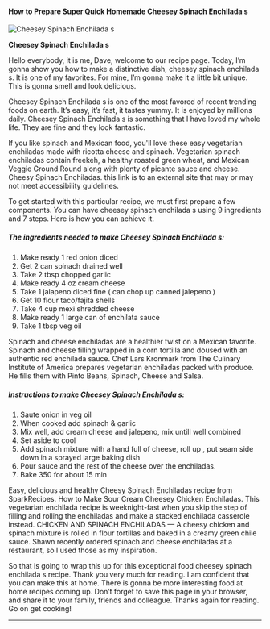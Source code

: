             

#### How to Prepare Super Quick Homemade Cheesey Spinach Enchilada s

![Cheesey Spinach Enchilada s](https://img-global.cpcdn.com/recipes/5774879809339392/751x532cq70/cheesey-spinach-enchilada-s-recipe-main-photo.jpg)

**Cheesey Spinach Enchilada s**

Hello everybody, it is me, Dave, welcome to our recipe page. Today, I’m gonna show you how to make a distinctive dish, cheesey spinach enchilada s. It is one of my favorites. For mine, I’m gonna make it a little bit unique. This is gonna smell and look delicious.

Cheesey Spinach Enchilada s is one of the most favored of recent trending foods on earth. It’s easy, it’s fast, it tastes yummy. It is enjoyed by millions daily. Cheesey Spinach Enchilada s is something that I have loved my whole life. They are fine and they look fantastic.

If you like spinach and Mexican food, you'll love these easy vegetarian enchiladas made with ricotta cheese and spinach. Vegetarian spinach enchiladas contain freekeh, a healthy roasted green wheat, and Mexican Veggie Ground Round along with plenty of picante sauce and cheese. Cheesy Spinach Enchiladas. this link is to an external site that may or may not meet accessibility guidelines.

To get started with this particular recipe, we must first prepare a few components. You can have cheesey spinach enchilada s using 9 ingredients and 7 steps. Here is how you can achieve it.

##### The ingredients needed to make Cheesey Spinach Enchilada s:

1.  Make ready 1 red onion diced
2.  Get 2 can spinach drained well
3.  Take 2 tbsp chopped garlic
4.  Make ready 4 oz cream cheese
5.  Take 1 jalapeno diced fine ( can chop up canned jalepeno )
6.  Get 10 flour taco/fajita shells
7.  Take 4 cup mexi shredded cheese
8.  Make ready 1 large can of enchilata sauce
9.  Take 1 tbsp veg oil

Spinach and cheese enchiladas are a healthier twist on a Mexican favorite. Spinach and cheese filling wrapped in a corn tortilla and doused with an authentic red enchilada sauce. Chef Lars Kronmark from The Culinary Institute of America prepares vegetarian enchiladas packed with produce. He fills them with Pinto Beans, Spinach, Cheese and Salsa.

##### Instructions to make Cheesey Spinach Enchilada s:

1.  Saute onion in veg oil
2.  When cooked add spinach & garlic
3.  Mix well, add cream cheese and jalepeno, mix untill well combined
4.  Set aside to cool
5.  Add spinach mixture with a hand full of cheese, roll up , put seam side down in a sprayed large baking dish
6.  Pour sauce and the rest of the cheese over the enchiladas.
7.  Bake 350 for about 15 min

Easy, delicious and healthy Cheesy Spinach Enchiladas recipe from SparkRecipes. How to Make Sour Cream Cheesey Chicken Enchiladas. This vegetarian enchilada recipe is weeknight-fast when you skip the step of filling and rolling the enchiladas and make a stacked enchilada casserole instead. CHICKEN AND SPINACH ENCHILADAS — A cheesy chicken and spinach mixture is rolled in flour tortillas and baked in a creamy green chile sauce. Shawn recently ordered spinach and cheese enchiladas at a restaurant, so I used those as my inspiration.

So that is going to wrap this up for this exceptional food cheesey spinach enchilada s recipe. Thank you very much for reading. I am confident that you can make this at home. There is gonna be more interesting food at home recipes coming up. Don’t forget to save this page in your browser, and share it to your family, friends and colleague. Thanks again for reading. Go on get cooking!

* * *